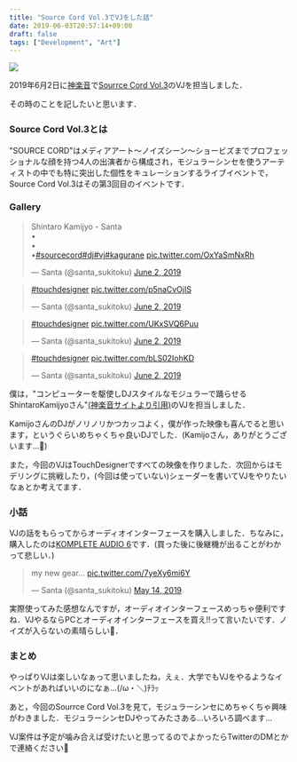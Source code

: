 ```yaml
---
title: "Source Cord Vol.3でVJをした話"
date: 2019-06-03T20:57:14+09:00
draft: false
tags: ["Development", "Art"]
---
```


<img src='https://lh3.googleusercontent.com/yc06SRfTwW4d9P-onGslFLKWMRiTwPMd8rlyQ8LdRJxuzu4Jm_GsKHdz_uXXJNMiKilFKWwmuVbP9xnHBa6oryQEP1iL3f7O6eGok1MVqK_ehNAt594uy5aN3_Iw_GUH16YONQ-mml8=w2400' />

2019年6月2日に[神楽音](https://kagurane.com/schedules/#kagurane)で[Sourrce Cord Vol.3](https://kagurane.com/schedules/view/1156)のVJを担当しました．

その時のことを記したいと思います．

### Source Cord Vol.3とは

"SOURCE CORD"はメディアアート〜ノイズシーン〜ショービズまでプロフェッショナルな顔を持つ4人の出演者から構成され，モジュラーシンセを使うアーティストの中でも特に突出した個性をキュレーションするライブイベントで，Source Cord Vol.3はその第3回目のイベントです．

### Gallery

<blockquote class="twitter-tweet" data-lang="en"><p lang="hi" dir="ltr">Shintaro Kamijyo - Santa<br>•<br>•<br>•<a href="https://twitter.com/hashtag/sourcecord?src=hash&amp;ref_src=twsrc%5Etfw">#sourcecord</a><a href="https://twitter.com/hashtag/dj?src=hash&amp;ref_src=twsrc%5Etfw">#dj</a><a href="https://twitter.com/hashtag/vj?src=hash&amp;ref_src=twsrc%5Etfw">#vj</a><a href="https://twitter.com/hashtag/kagurane?src=hash&amp;ref_src=twsrc%5Etfw">#kagurane</a> <a href="https://t.co/OxYaSmNxRh">pic.twitter.com/OxYaSmNxRh</a></p>&mdash; Santa (@santa_sukitoku) <a href="https://twitter.com/santa_sukitoku/status/1135233171803389952?ref_src=twsrc%5Etfw">June 2, 2019</a></blockquote>
<script async src="https://platform.twitter.com/widgets.js" charset="utf-8"></script>

<blockquote class="twitter-tweet" data-conversation="none" data-lang="en"><p lang="und" dir="ltr"><a href="https://twitter.com/hashtag/touchdesigner?src=hash&amp;ref_src=twsrc%5Etfw">#touchdesigner</a> <a href="https://t.co/p5naCvOjIS">pic.twitter.com/p5naCvOjIS</a></p>&mdash; Santa (@santa_sukitoku) <a href="https://twitter.com/santa_sukitoku/status/1135236471349174272?ref_src=twsrc%5Etfw">June 2, 2019</a></blockquote>
<script async src="https://platform.twitter.com/widgets.js" charset="utf-8"></script>

<blockquote class="twitter-tweet" data-conversation="none" data-lang="en"><p lang="und" dir="ltr"><a href="https://twitter.com/hashtag/touchdesigner?src=hash&amp;ref_src=twsrc%5Etfw">#touchdesigner</a> <a href="https://t.co/UKxSVQ6Puu">pic.twitter.com/UKxSVQ6Puu</a></p>&mdash; Santa (@santa_sukitoku) <a href="https://twitter.com/santa_sukitoku/status/1135236732180344832?ref_src=twsrc%5Etfw">June 2, 2019</a></blockquote>
<script async src="https://platform.twitter.com/widgets.js" charset="utf-8"></script>

<blockquote class="twitter-tweet" data-conversation="none" data-lang="en"><p lang="und" dir="ltr"><a href="https://twitter.com/hashtag/touchdesigner?src=hash&amp;ref_src=twsrc%5Etfw">#touchdesigner</a> <a href="https://t.co/bLS02IohKD">pic.twitter.com/bLS02IohKD</a></p>&mdash; Santa (@santa_sukitoku) <a href="https://twitter.com/santa_sukitoku/status/1135237439612604416?ref_src=twsrc%5Etfw">June 2, 2019</a></blockquote>
<script async src="https://platform.twitter.com/widgets.js" charset="utf-8"></script>

僕は，"コンピューターを駆使しDJスタイルなモジュラーで踊らせるShintaroKamijyoさん"[(神楽音サイトより引用)](https://kagurane.com/schedules/view/1156)のVJを担当しました．

KamijoさんのDJがノリノリかつカッコよく，僕が作った映像も喜んでると思います，というぐらいめちゃくちゃ良いDJでした．(Kamijoさん，ありがとうございます...🙏)

また，今回のVJはTouchDesignerですべての映像を作りました．次回からはモデリングに挑戦したり，(今回は使っていない)シェーダーを書いてVJをやりたいなぁとか考えてます．

### 小話

VJの話をもらってからオーディオインターフェースを購入しました．ちなみに，購入したのは[KOMPLETE AUDIO 6](https://www.soundhouse.co.jp/products/detail/item/164625/)です．(買った後に後継機が出ることがわかって悲しい．)

<blockquote class="twitter-tweet" data-lang="en"><p lang="en" dir="ltr">my new gear... <a href="https://t.co/7yeXy6mi6Y">pic.twitter.com/7yeXy6mi6Y</a></p>&mdash; Santa (@santa_sukitoku) <a href="https://twitter.com/santa_sukitoku/status/1128205854799306752?ref_src=twsrc%5Etfw">May 14, 2019</a></blockquote>
<script async src="https://platform.twitter.com/widgets.js" charset="utf-8"></script>

実際使ってみた感想なんですが，オーディオインターフェースめっちゃ便利ですね．VJやるならPCとオーディオインターフェースを買え!!って言いたいです．ノイズが入らないの素晴らしい👏．

### まとめ

やっぱりVJは楽しいなぁって思いましたね，えぇ．大学でもVJをやるようなイベントがあればいいのになぁ...(/ω・＼)ﾁﾗｯ

あと，今回のSourrce Cord Vol.3を見て，モジュラーシンセにめちゃくちゃ興味がわきました．モジュラーシンセDJやってみたさある...いろいろ調べます...

VJ案件は予定が噛み合えば受けたいと思ってるのでよかったらTwitterのDMとかで連絡ください🙇